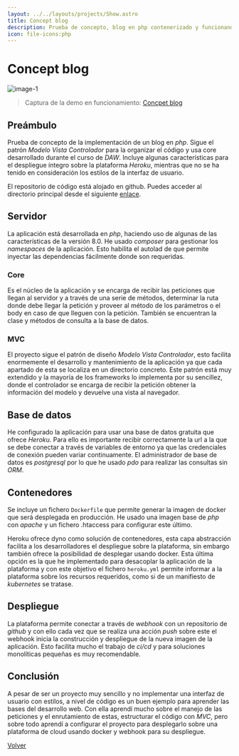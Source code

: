 ```yaml
---
layout: ../../layouts/projects/Show.astro
title: Concept blog
description: Prueba de concepto, blog en php contenerizado y funcionando en Heroku.
icon: file-icons:php
---
```


# Concept blog

![image-1](/projects/blog-php/image-1.png)

> Captura de la demo en funcionamiento: [Concpet blog](https://morning-mountain-45619.herokuapp.com/)

## Preámbulo

Prueba de concepto de la implementación de un blog en _php_. Sigue el patrón _Modelo Vista Controlador_ para la organizar el código y usa core desarrollado durante el curso de _DAW_. Incluye algunas características para el despliegue íntegro sobre la plataforma _Heroku_, mientras que no se ha tenido en consideración los estilos de la interfaz de usuario.

El repositorio de código está alojado en github. Puedes acceder al directorio principal desde el siguiente [enlace](https://github.com/kennycallado/jubilant-octo-winner).

## Servidor

La aplicación está desarrollada en _php_, haciendo uso de algunas de las características de la versión 8.0. He usado _composer_ para gestionar los _namespaces_ de la aplicación. Esto habilita el autolad de que permite inyectar las dependencias fácilmente donde son requeridas.

### Core

Es el núcleo de la aplicación y se encarga de recibir las peticiones que llegan al servidor y a través de una serie de métodos, determinar la ruta donde debe llegar la petición y proveer al método de los parámetros o el body en caso de que lleguen con la petición. También se encuentran la clase y métodos de consulta a la base de datos.

### MVC

El proyecto sigue el patrón de diseño _Modelo Vista Controlador_, esto facilita enormemente el desarrollo y mantenimiento de la aplicación ya que cada apartado de esta se localiza en un directorio concreto. Este patrón está muy extendido y la mayoría de los frameworks lo implementa por su sencillez, donde el controlador se encarga de recibir la petición obtener la información del modelo y devuelve una vista al navegador.

## Base de datos

He configurado la aplicación para usar una base de datos gratuita que ofrece _Heroku_. Para ello es importante recibir correctamente la url a la que se debe conectar a través de variables de entorno ya que las credenciales de conexión pueden variar continuamente. El administrador de base de datos es _postgresql_ por lo que he usado _pdo_ para realizar las consultas sin _ORM_.

## Contenedores

Se incluye un fichero `Dockerfile` que permite generar la imagen de docker que será desplegada en producción. He usado una imagen base de _php_ con _apache_ y un fichero .htaccess para configurar este último.

Heroku ofrece dyno como solución de contenedores, esta capa abstracción facilita a los desarrolladores el despliegue sobre la plataforma, sin embargo también ofrece la posibilidad de desplegar usando docker. Esta última opción es la que he implementado para desacoplar la aplicación de la plataforma y con este objetivo el fichero `heroku.yml` permite informar a la plataforma sobre los recursos requeridos, como si de un manifiesto de _kubernetes_ se tratase.

## Despliegue

La plataforma permite conectar a través de _webhook_ con un repositorio de _github_ y con ello cada vez que se realiza una acción _push_ sobre este el webhook inicia la construcción y despliegue de la nueva imagen de la aplicación. Esto facilita mucho el trabajo de _ci/cd_ y para soluciones monolíticas pequeñas es muy recomendable.

## Conclusión

A pesar de ser un proyecto muy sencillo y no implementar una interfaz de usuario con estilos, a nivel de código es un buen ejemplo para aprender las bases del desarrollo web. Con ella aprendí mucho sobre el manejo de las peticiones y el enrutamiento de estas, estructurar el código con _MVC_, pero sobre todo aprendí a configurar el proyecto para desplegarlo sobre una plataforma de cloud usando docker y webhook para su despliegue.

<a href="/projects">Volver</a>
